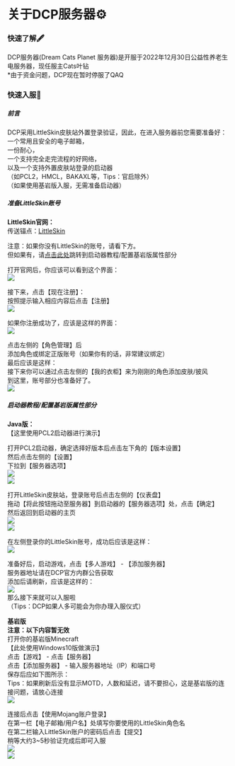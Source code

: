 # 关于DCP服务器⚙︎

### 快速了解🖋
DCP服务器(Dream Cats Planet 服务器)是开服于2022年12月30日公益性养老生电服务器，现任服主Cats叶钻<br>
*由于资金问题，DCP现在暂时停服了QAQ<br>

### 快速入服🚀

##### 前言
DCP采用LittleSkin皮肤站外置登录验证，因此，在进入服务器前您需要准备好：<br>
一个常用且安全的电子邮箱，<br>
一份耐心，<br>
一个支持完全走完流程的好网络，<br>
以及一个支持外置皮肤站登录的启动器<br>
（如PCL2，HMCL，BAKAXL等，Tips：官启除外）<br>
（如果使用基岩版入服，无需准备启动器）<br>

##### 准备LittleSkin账号
**LittleSkin官网：**<br>
传送锚点：[LittleSkin](https://littleskin.cn/ "传送锚点——LittleSkin")<br>

注意：如果你没有LittleSkin的账号，请看下方。<br>
但如果有，请[点击此处](#####启动器教程配置基岩版属性部分)跳转到启动器教程/配置基岩版属性部分<br>

打开官网后，你应该可以看到这个界面：<br>
![](https://raw.githubusercontent.com/CatsYezuan/LeafpeachWiki/main/docs/zh-cn/ServerIntroduction/dcp-login-1.png)<br>

接下来，点击【现在注册】：<br>
按照提示输入相应内容后点击【注册】<br>
![](https://raw.githubusercontent.com/CatsYezuan/LeafpeachWiki/main/docs/zh-cn/ServerIntroduction/dcp-login-2.png)<br>

如果你注册成功了，应该是这样的界面：<br>
![](https://raw.githubusercontent.com/CatsYezuan/LeafpeachWiki/main/docs/zh-cn/ServerIntroduction/dcp-login-3.png)<br>

点击左侧的【角色管理】后<br>
添加角色或绑定正版账号（如果你有的话，非常建议绑定）<br>
最后应该是这样：<br>
接下来你可以通过点击左侧的【我的衣柜】来为刚刚的角色添加皮肤/披风<br>
到这里，账号部分也准备好了。<br>
![](https://raw.githubusercontent.com/CatsYezuan/LeafpeachWiki/main/docs/zh-cn/ServerIntroduction/dcp-login-4.png)<br>

##### 启动器教程/配置基岩版属性部分
**Java版：**<br>
【这里使用PCL2启动器进行演示】<br>

打开PCL2启动器，确定选择好版本后点击左下角的【版本设置】<br>
然后点击左侧的【设置】<br>
下拉到【服务器选项】<br>
![](https://raw.githubusercontent.com/CatsYezuan/LeafpeachWiki/main/docs/zh-cn/ServerIntroduction/dcp-login-5.png)<br>
![](https://raw.githubusercontent.com/CatsYezuan/LeafpeachWiki/main/docs/zh-cn/ServerIntroduction/dcp-login-6.png)<br>

打开LittleSkin皮肤站，登录账号后点击左侧的【仪表盘】<br>
拖动【将此按钮拖动至服务器】到启动器的【服务器选项】处，点击【确定】<br>
然后返回到启动器的主页<br>
![](https://raw.githubusercontent.com/CatsYezuan/LeafpeachWiki/main/docs/zh-cn/ServerIntroduction/dcp-login-7.png)<br>
![](https://raw.githubusercontent.com/CatsYezuan/LeafpeachWiki/main/docs/zh-cn/ServerIntroduction/dcp-login-8.png)<br>

在左侧登录你的LittleSkin账号，成功后应该是这样：<br>
![](https://raw.githubusercontent.com/CatsYezuan/LeafpeachWiki/main/docs/zh-cn/ServerIntroduction/dcp-login-9.png)<br>

准备好后，启动游戏，点击【多人游戏】 - 【添加服务器】<br>
服务器地址请在DCP官方内群公告获取<br>
添加后请刷新，应该是这样的：<br>
![](https://raw.githubusercontent.com/CatsYezuan/LeafpeachWiki/main/docs/zh-cn/ServerIntroduction/dcp-login-10.png)<br>
那么接下来就可以入服啦<br>
（Tips：DCP如果人多可能会为你办理入服仪式）<br>

**基岩版**<br>
**注意：以下内容暂无效**<br>
打开你的基岩版Minecraft<br>
【此处使用Windows10版做演示】<br>
点击【游戏】 - 点击【服务器】<br>
点击【添加服务器】 - 输入服务器地址（IP）和端口号<br>
保存后应如下图所示：<br>
Tips：如果刷新后没有显示MOTD，人数和延迟，请不要担心，这是基岩版的连接问题，请放心连接<br>
![](https://raw.githubusercontent.com/CatsYezuan/LeafpeachWiki/main/docs/zh-cn/ServerIntroduction/dcp-login-11.png)<br>

连接后点击【使用Mojang账户登录】<br>
在第一栏【电子邮箱/用户名】处填写你要使用的LittleSkin角色名<br>
在第二栏输入LittleSkin账户的密码后点击【提交】<br>
稍等大约3~5秒验证完成后即可入服<br>
![](https://raw.githubusercontent.com/CatsYezuan/LeafpeachWiki/main/docs/zh-cn/ServerIntroduction/dcp-login-12.png)<br>
![](https://raw.githubusercontent.com/CatsYezuan/LeafpeachWiki/main/docs/zh-cn/ServerIntroduction/dcp-login-13.png)<br>

